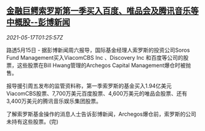 <!--1621215065000-->
[金融巨鳄索罗斯第一季买入百度、唯品会及腾讯音乐等中概股--彭博新闻](https://cn.reuters.com/article/bbg-soros-baidu-tencent-music-0517-idCNKCS2CY035)
------

<div><i>2021-05-17T01:25:57Z</i></div><p>路透5月15日 - 据彭博新闻周六报导，国际基金经理人索罗斯的投资公司Soros Fund Management买入ViacomCBS Inc 、Discovery Inc  和百度等公司的股票，这些股票在Bill Hwang管理的Archegos Capital Management爆仓时被抛售。</p><p>报导援引周五发布的监管资料称，第一季索罗斯的基金买入1.94亿美元ViacomCBS股票、7,700万美元百度股票、4,600万美元的唯品会股票、还有3,400万美元的腾讯音乐娱乐集团股票。</p><p>了解索罗斯基金操作的消息人士告诉彭博新闻，Archegos爆仓前，索罗斯的公司未持有这些股票。(完)</p>
